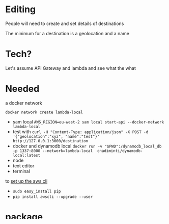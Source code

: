 # Editing

People will need to create and set details of destinations

The minimum for a destination is a geolocation and a name

# Tech?

Let's assume API Gateway and lambda and see what the what

# Needed

 a docker network 

 `docker network create lambda-local`

 * sam local `AWS_REGION=eu-west-2 sam local start-api --docker-network lambda-local`
 * test with `curl -H "Content-Type: application/json" -X POST -d '{"geolocation":"xyz", "name":"test"}' http://127.0.0.1:3000/destination`
 * docker and dynamodb local `docker run -v "$PWD":/dynamodb_local_db -p 1337:8000 --network=lambda-local  cnadiminti/dynamodb-local:latest`
 * node
 * text editor
 * terminal

 to [set up the aws cli](https://docs.aws.amazon.com/cli/latest/userguide/cli-install-macos.html)

  * `sudo easy_install pip`
  * `pip install awscli --upgrade --user`


  # package

  `aws s3 mb s3://visitplannr-editor-package`
  `sam package --template-file template.yaml --s3-bucket visitplannr-editor-package --output-template-file packaged.yaml`
  